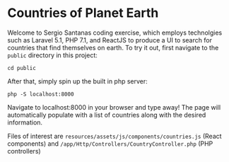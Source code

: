 # Countries of Planet Earth

Welcome to Sergio Santanas coding exercise, which employs technolgies such as Laravel 5.1, PHP 7.1, and ReactJS to produce a UI to search for countries that find themselves on earth. To try it out, first navigate to the `public` directory in this project:

`cd public`

After that, simply spin up the built in php server:

`php -S localhost:8000`

Navigate to localhost:8000 in your browser and type away! The page will automatically populate with a list of countries along with the desired information.

Files of interest are
`resources/assets/js/components/countries.js` (React components)
and `/app/Http/Controllers/CountryController.php` (PHP controllers)
